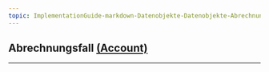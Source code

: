 ```yaml
---
topic: ImplementationGuide-markdown-Datenobjekte-Datenobjekte-Abrechnungsfall
---
```

## Abrechnungsfall [(Account)](https://hl7.org/fhir/R4/account.html)

---
